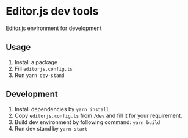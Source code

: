 # Editor.js dev tools

Editor.js environment for development

## Usage 

1. Install a package
2. Fill `editorjs.config.ts`
3. Run `yarn dev-stand`

## Development

1. Install dependencies by `yarn install`
2. Copy `editorjs.config.ts` from `/dev` and fill it for your requirement.
3. Build dev environment by following command: `yarn build`
4. Run dev stand by `yarn start`



